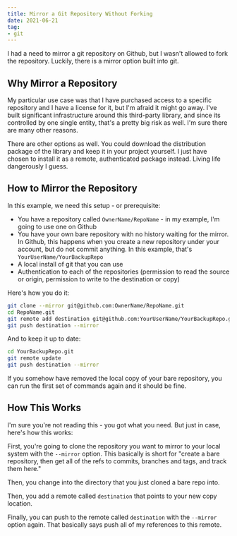 ```yaml
---
title: Mirror a Git Repository Without Forking
date: 2021-06-21
tag:
- git
---
```

I had a need to mirror a git repository on Github, but I wasn't allowed to fork the repository. Luckily, there is a mirror option built into git.

<!--more-->

## Why Mirror a Repository

My particular use case was that I have purchased access to a specific repository and I have a license for it, but I'm afraid it might go away. I've built significant infrastructure around this third-party library, and since its controlled by one single entity, that's a pretty big risk as well.  I'm sure there are many other reasons. 

There are other options as well. You could download the distribution package of the library and keep it in your project yourself. I just have chosen to install it as a remote, authenticated package instead. Living life dangerously I guess.

## How to Mirror the Repository

In this example, we need this setup - or prerequisite:

* You have a repository called `OwnerName/RepoName` - in my example, I'm going to use one on Github
* You have your own bare repository with no history waiting for the mirror. In Github, this happens when you create a new repository under your account, but do not commit anything.  In this example, that's `YourUserName/YourBackupRepo`
* A local install of git that you can use
* Authentication to each of the repositories (permission to read the source or origin, permission to write to the destination or copy)

Here's how you do it:

```bash
git clone --mirror git@github.com:OwnerName/RepoName.git
cd RepoName.git
git remote add destination git@github.com:YourUserName/YourBackupRepo.git
git push destination --mirror
```

And to keep it up to date:

```bash
cd YourBackupRepo.git
git remote update
git push destination --mirror
```

If you somehow have removed the local copy of your bare repository, you can run the first set of commands again and it should be fine.

## How This Works

I'm sure you're not reading this - you got what you need. But just in case, here's how this works:

First, you're going to clone the repository you want to mirror to your local system with the `--mirror` option.  This basically is short for "create a bare repository, then get all of the refs to commits, branches and tags, and track them here."

Then, you change into the directory that you just cloned a bare repo into.

Then, you add a remote called `destination` that points to your new copy location.

Finally, you can push to the remote called `destination` with the `--mirror` option again.  That basically says push all of my references to this remote.